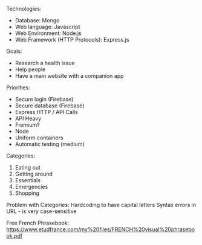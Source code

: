 Technologies:
- Database: Mongo
- Web language: Javascript
- Web Environment: Node.js
- Web Framework (HTTP Protocols): Express.js

Goals:
- Research a health issue
- Help people
- Have a main website with a companion app

Priorities:
- Secure login (Firebase)
- Secure database (Firebase)
- Express HTTP / API Calls
- API Heavy
- Fremium?
- Node
- Uniform containers
- Automatic testing (medium)

Categories:
1. Eating out
2. Getting around
3. Essentials
4. Emergencies
5. Shopping

Problem with Categories:
Hardcoding to have capital letters
Syntax errors in URL - is very case-sensitive

Free French Phrasebook:
https://www.etudfrance.com/my%20files/FRENCH%20visual%20phrasebook.pdf
